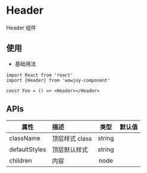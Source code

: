 # Header

Header 组件

## 使用

- 基础用法

```
import React from 'react'
import {Header} from 'wowjoy-component'

const Foo = () => <Header></Header>
```

## APIs

| 属性          | 描述           |  类型  | 默认值 |
| ------------- | :------------- | :----: | :----: |
| className     | 顶层样式 class | string |        |
| defaultStyles | 顶层默认样式   | string |        |
| children      | 内容           |  node  |        |
